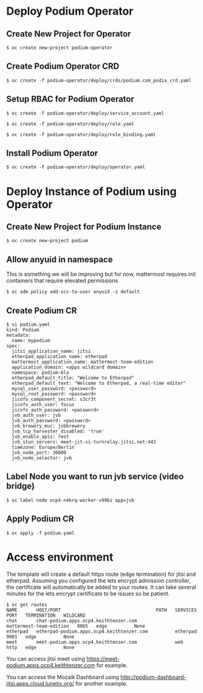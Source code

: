# Deploy Podium Operator

## Create New Project for Operator

```$ oc create new-project podium-operator```

## Create Podium Operator CRD

```$ oc create -f podium-operator/deploy/crds/podium.com_podia_crd.yaml```

## Setup RBAC for Podium Operator

```$ oc create -f podium-operator/deploy/service_account.yaml```

```$ oc create -f podium-operator/deploy/role.yaml```

```$ oc create -f podium-operator/deploy/role_binding.yaml```

## Install Podium Operator

```$ oc create -f podium-operator/deploy/operator.yaml```

# Deploy Instance of Podium using Operator

## Create New Project for Podium Instance

```$ oc create new-project podium```

## Allow anyuid in namespace
This is something we will be improving but for now, mattermost requires init containers that require elevated permissions

```$ oc adm policy add-scc-to-user anyuid -z default```

## Create Podium CR

```
$ vi podium.yaml
kind: Podium
metadata:
  name: mypodium
spec:
  jitsi_application_name: jitsi
  etherpad_application_name: etherpad
  mattermost_application_name: mattermost-team-edition
  application_domain: <apps wildcard domain>
  namespace: podium-bla
  etherpad_default_title: "Welcome to Etherpad"
  etherpad_default_text: "Welcome to Etherpad, a real-time editor"
  mysql_user_password: <password>
  mysql_root_password: <password>
  jicofo_component_secret: s3cr3t
  jicofo_auth_user: focus
  jicofo_auth_password: <password>
  jvb_auth_user: jvb
  jvb_auth_password: <password>
  jvb_brewery_muc: jvbbrewery
  jvb_tcp_harvester_disabled: 'true'
  jvb_enable_apis: rest
  jvb_stun_servers: meet-jit-si-turnrelay.jitsi.net:443
  timezone: Europe/Berlin
  jvb_node_port: 30000
  jvb_node_selector: jvb
```

## Label Node you want to run jvb service (video bridge)

```$ oc label node ocp4-n4krq-worker-v996z app=jvb```

## Apply Podium CR
```$ oc apply -f podium.yaml```

# Access environment
The template will create a default https route (edge termination) for jitsi and etherpad. Assuming you configured the lets encrypt admission controller, the certificate will automatically be added to your routes. It can take several minutes for the lets encrypt certificate to be issues so be patient.

```
$ oc get routes
NAME       HOST/PORT                                   PATH   SERVICES                  PORT   TERMINATION   WILDCARD
chat       chat-podium.apps.ocp4.keithtenzer.com              mattermost-team-edition   8065   edge          None
etherpad   etherpad-podium.apps.ocp4.keithtenzer.com          etherpad                  9001   edge          None
meet       meet-podium.apps.ocp4.keithtenzer.com              web                       http   edge          None
```

You can access jitsi meet using https://meet-podium.apps.ocp4.keithtenzer.com for example.

You can access the Mozaik Dashboard using http://podium-dashboard-jitsi.apps.cloud.lunetix.org/ for another example.
